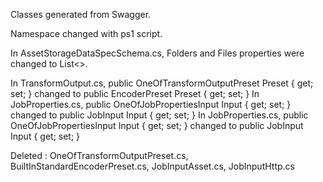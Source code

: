 Classes generated from Swagger.

Namespace changed with ps1 script.

In AssetStorageDataSpecSchema.cs, Folders and Files properties were changed to List<>.

In TransformOutput.cs, public OneOfTransformOutputPreset Preset { get; set; } changed to public EncoderPreset Preset { get; set; }
In JobProperties.cs, public OneOfJobPropertiesInput Input { get; set; } changed to public JobInput Input { get; set; }
In JobProperties.cs, public OneOfJobPropertiesInput Input { get; set; } changed to public JobInput Input { get; set; }

Deleted : OneOfTransformOutputPreset.cs, BuiltInStandardEncoderPreset.cs, JobInputAsset.cs, JobInputHttp.cs